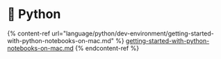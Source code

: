 # 🐍 Python

{% content-ref url="language/python/dev-environment/getting-started-with-python-notebooks-on-mac.md" %}
[getting-started-with-python-notebooks-on-mac.md](language/python/dev-environment/getting-started-with-python-notebooks-on-mac.md)
{% endcontent-ref %}
